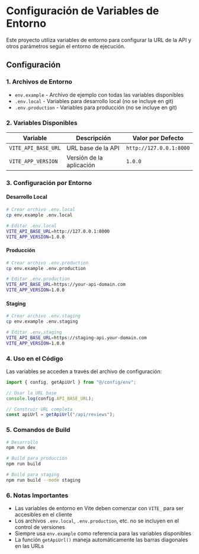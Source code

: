 # Configuración de Variables de Entorno

Este proyecto utiliza variables de entorno para configurar la URL de la API y otros parámetros según el entorno de ejecución.

## Configuración

### 1. Archivos de Entorno

- `env.example` - Archivo de ejemplo con todas las variables disponibles
- `.env.local` - Variables para desarrollo local (no se incluye en git)
- `.env.production` - Variables para producción (no se incluye en git)

### 2. Variables Disponibles

| Variable            | Descripción              | Valor por Defecto       |
| ------------------- | ------------------------ | ----------------------- |
| `VITE_API_BASE_URL` | URL base de la API       | `http://127.0.0.1:8000` |
| `VITE_APP_VERSION`  | Versión de la aplicación | `1.0.0`                 |

### 3. Configuración por Entorno

#### Desarrollo Local

```bash
# Crear archivo .env.local
cp env.example .env.local

# Editar .env.local
VITE_API_BASE_URL=http://127.0.0.1:8000
VITE_APP_VERSION=1.0.0
```

#### Producción

```bash
# Crear archivo .env.production
cp env.example .env.production

# Editar .env.production
VITE_API_BASE_URL=https://your-api-domain.com
VITE_APP_VERSION=1.0.0
```

#### Staging

```bash
# Crear archivo .env.staging
cp env.example .env.staging

# Editar .env.staging
VITE_API_BASE_URL=https://staging-api.your-domain.com
VITE_APP_VERSION=1.0.0
```

### 4. Uso en el Código

Las variables se acceden a través del archivo de configuración:

```typescript
import { config, getApiUrl } from "@/config/env";

// Usar la URL base
console.log(config.API_BASE_URL);

// Construir URL completa
const apiUrl = getApiUrl("/api/reviews");
```

### 5. Comandos de Build

```bash
# Desarrollo
npm run dev

# Build para producción
npm run build

# Build para staging
npm run build --mode staging
```

### 6. Notas Importantes

- Las variables de entorno en Vite deben comenzar con `VITE_` para ser accesibles en el cliente
- Los archivos `.env.local`, `.env.production`, etc. no se incluyen en el control de versiones
- Siempre usa `env.example` como referencia para las variables disponibles
- La función `getApiUrl()` maneja automáticamente las barras diagonales en las URLs
